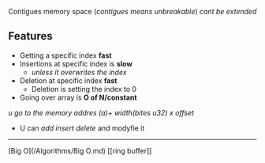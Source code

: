 Contigues memory space 
(*contigues means unbreakable*)
*cant be extended* 
##  Features 
- Getting a specific index  **fast** 
- Insertions at specific index is   **slow** 
	-  *unless it  overwrites the index*
- Deletion at specific index  **fast**
	- Deletion is setting the index to 0
- Going over array is  **O of N/constant**  

*u go to the memory addres (a)+ width(bites u32) x offset*
- U can *add insert  delete* and modyfie it 
---

 [Big O](/Algorithms/Big O.md) [[ring buffer]] 
